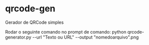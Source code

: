 # qrcode-gen
Gerador de QRCode simples

Rodar o seguinte comando no prompt de comando:
python qrcode-generator.py --url "Texto ou URL" --output "nomedoarquivo".png
